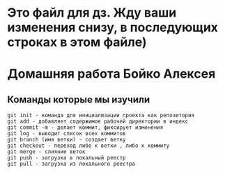 # Это файл для дз. Жду ваши изменения снизу, в последующих строках в этом файле)

# Домашняя работа Бойко Алексея 
## Команды которые мы изучили
    git init - команда для инициализации проекта как репозитория 
    git add - добавляет содержимое рабочей директории в индекс
    git commit -m - делает коммит, фиксирует изменения
    git log - выводит список всех коммитов
    git branch (имя ветки) - создает ветку
    git checkout - переход либо к ветки , либо к коммиту 
    git merge - слияние веток
    git push - загрузка в локальный реестр 
    git pull - загрузка из локального реестра 
    